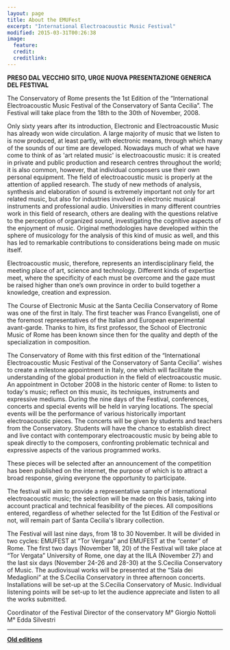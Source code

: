 ```yaml
---
layout: page
title: About the EMUFest
excerpt: "International Electroacoustic Music Festival"
modified: 2015-03-31T00:26:38
image:
  feature: 
  credit: 
  creditlink: 
---
```


**PRESO DAL VECCHIO SITO, URGE NUOVA PRESENTAZIONE GENERICA DEL FESTIVAL**

The Conservatory of Rome presents the 1st Edition of the “International Electroacoustic Music Festival of the Conservatory of Santa Cecilia”. 
The Festival will take place from the 18th to the 30th of November, 2008.

Only sixty years after its introduction, Electronic and Electroacoustic Music has already won  wide circulation.  A large majority of music that we listen to is now produced, at least partly, with electronic means, through which many of the sounds of our time are developed. Nowadays much of what we have come to think of as 'art related music' is electroacoustic music:  it is created in private and public  production and research centres throughout the world; it is also common, however, that individual composers use their own personal equipment. The field of electroacoustic music is properly at the attention of applied research. The study of new methods of analysis, synthesis and elaboration of sound is extremely important not only for art related music, but also for industries involved in electronic musical instruments and professional audio.  Universities in many different countries work in this field of research, others are dealing with the questions relative to the perception of organized sound, investigating the cognitive aspects of the enjoyment of music. Original methodologies have developed within the sphere of musicology for the analysis of this kind of music as well, and this has led to remarkable contributions to considerations being made on music itself.

Electroacoustic music, therefore, represents an interdisciplinary field, the meeting place of art, science and technology.  Different kinds of expertise meet, where the specificity of each  must be overcome and the gaze must be raised higher than one’s own province in order to build together a knowledge, creation and expression.

The Course of Electronic Music at the Santa Cecilia Conservatory of Rome was one of the first in Italy.  The first teacher was Franco Evangelisti, one of the foremost representatives of the Italian and European  experimental avant-garde.  Thanks to him, its first professor, the School of Electronic Music of Rome has been known since then for the quality and depth of the specialization in composition.

The Conservatory of Rome with this first edition of the “International Electroacoustic Music Festival of the Conservatory of Santa Cecilia”. wishes to create a milestone appointment in Italy, one which will facilitate the understanding of the global production in the field of electroacoustic music. An appointment in October 2008 in the historic center of Rome: to listen to today's music; reflect on this music, its techniques, instruments and expressive mediums.
During the nine days of the Festival, conferences, concerts and special events will be held in varying locations.  The special events will be the performance of various historically important electroacoustic pieces.  The concerts will be  given by students and teachers from the Conservatory.  Students will have the chance to establish direct and live contact with contemporary electroacoustic music by being able to speak directly to the composers, confronting problematic technical and expressive aspects of the various programmed works.

These pieces will be selected after an announcement of the competition has been published on the internet, the purpose of which is to attract a broad response, giving everyone the opportunity to participate.

The festival will aim to provide a representative sample of international electroacoustic music; the selection will be made on this basis, taking into account practical and technical feasibility of the pieces.
All compositions entered, regardless of whether selected for the 1st Edition of the Festival or not, will remain part of  Santa Cecilia's library collection.

The Festival will last nine days, from 18 to 30 November. It will be divided in two cycles: EMUFEST at “Tor Vergata” and EMUFEST at the “center” of Rome. The first two days (November 18, 20) of the Festival will take place at “Tor Vergata” University of Rome, one day at the IILA (November 27) and the last six days (November 24-26 and 28-30) at the S.Cecilia Conservatory of Music. The audiovisual works  will be presented at the “Sala dei Medaglioni” at the S.Cecilia Conservatory in three afternoon concerts. Installations will be set-up at the S.Cecilia Conservatory of Music. Individual listening points will be set-up to let the audience appreciate and listen to all the works submitted.

Coordinator of the Festival                                        Director of the conservatory
M° Giorgio Nottoli                                                    M° Edda Silvestri

----

[**Old editions**](http://www.emufest.org)
